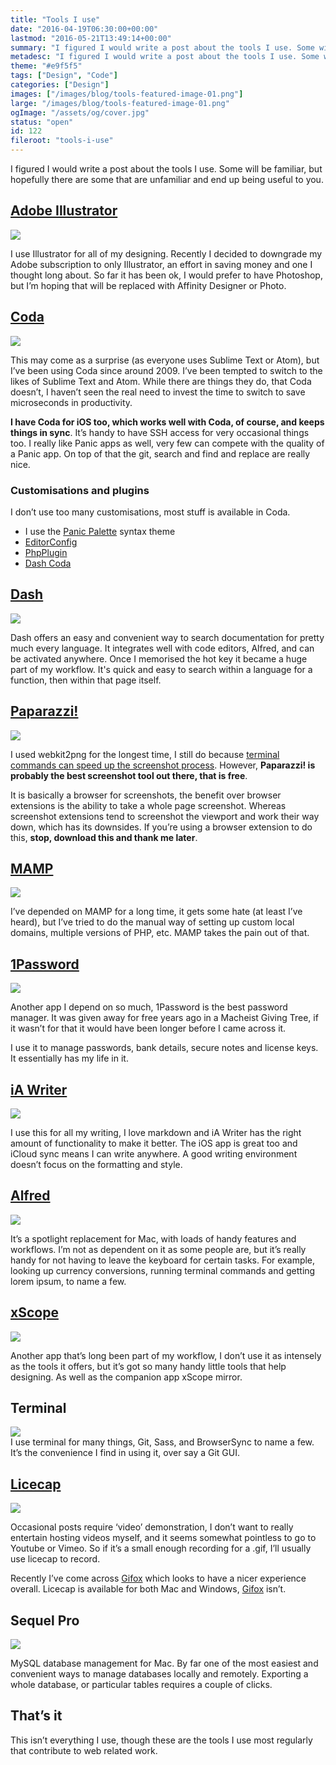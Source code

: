 ```yaml
---
title: "Tools I use"
date: "2016-04-19T06:30:00+00:00"
lastmod: "2016-05-21T13:49:14+00:00"
summary: "I figured I would write a post about the tools I use. Some will be familiar, but hopefully there are some that are unfamiliar and end up being useful to you."
metadesc: "I figured I would write a post about the tools I use. Some will be familiar, but hopefully there are some that are unfamiliar and end up being useful to you. "
theme: "#e9f5f5"
tags: ["Design", "Code"]
categories: ["Design"]
images: ["/images/blog/tools-featured-image-01.png"]
large: "/images/blog/tools-featured-image-01.png"
ogImage: "/assets/og/cover.jpg"
status: "open"
id: 122
fileroot: "tools-i-use"
---
```


I figured I would write a post about the tools I use. Some will be familiar, but hopefully there are some that are unfamiliar and end up being useful to you.

## [Adobe Illustrator](https://adobe.com)
<div className="article-image">
  <a href="https://adobe.com"><Image src="/images/blog/tools_illustrator.png" width={738} height={492} /></a>
</div>

I use Illustrator for all of my designing. Recently I decided to downgrade my Adobe subscription to only Illustrator, an effort in saving money and one I thought long about. So far it has been ok, I would prefer to have Photoshop, but I’m hoping that will be replaced with Affinity Designer or Photo.

## [Coda](https://panic.com/coda)
<div className="article-image">
  <a href="https://panic.com/coda"><Image src="/images/blog/tools_coda.png" width={738} height={492} /></a>
</div>

This may come as a surprise (as everyone uses Sublime Text or Atom), but I’ve been using Coda since around 2009. I’ve been tempted to switch to the likes of Sublime Text and Atom. While there are things they do, that Coda doesn’t, I haven’t seen the real need to invest the time to switch to save microseconds in productivity.

**I have Coda for iOS too, which works well with Coda, of course, and keeps things in sync**. It’s handy to have SSH access for very occasional things too. I really like Panic apps as well, very few can compete with the quality of a Panic app. On top of that the git, search and find and replace are really nice.

### Customisations and plugins
I don’t use too many customisations, most stuff is available in Coda.

- I use the <a href="https://panic.com/coda/plugins.php?id=90">Panic Palette</a> syntax theme
- <a href="https://panic.com/coda/plugins.php?id=120">EditorConfig</a>
- <a href="https://panic.com/coda/plugins.php?id=109">PhpPlugin</a>
- <a href="https://panic.com/coda/plugins.php?id=19">Dash Coda</a>

## [Dash](https://kapeli.com/dash)
<div className="article-image">
  <a href="https://kapeli.com/dash"><Image src="/images/blog/tools_dash.png" width={738} height={492} /></a>
</div>

Dash offers an easy and convenient way to search documentation for pretty much every language. It integrates well with code editors, Alfred, and can be activated anywhere. Once I memorised the hot key it became a huge part of my workflow. It's quick and easy to search within a language for a function, then within that page itself.

## [Paparazzi!](https://derailer.org/paparazzi/)
<div className="article-image">
  <a href="https://derailer.org/paparazzi/"><Image src="/images/blog/tools_paparazzi.png" width={738} height={492} /></a>
</div>

I used webkit2png for the longest time, I still do because [terminal commands can speed up the screenshot process](/blog/using-webkit2png-to-generate-responsive-screenshots). However, **Paparazzi! is probably the best screenshot tool out there, that is free**.

It is basically a browser for screenshots, the benefit over browser extensions is the ability to take a whole page screenshot. Whereas screenshot extensions tend to screenshot the viewport and work their way down, which has its downsides. If you’re using a browser extension to do this, **stop, download this and thank me later**.

## [MAMP](https://www.mamp.info/en/)
<div className="article-image">
  <a href="https://www.mamp.info/en/"><Image src="/images/blog/tools_mamp.png" width={738} height={492} /></a>
</div>

I’ve depended on MAMP for a long time, it gets some hate (at least I’ve heard), but I’ve tried to do the manual way of setting up custom local domains, multiple versions of PHP, etc. MAMP takes the pain out of that.

## [1Password](https://agilebits.com/)
<div className="article-image">
  <a href="https://agilebits.com/"><Image src="/images/blog/tools_1password.png" width={738} height={492} /></a>
</div>

Another app I depend on so much, 1Password is the best password manager. It was given away for free years ago in a Macheist Giving Tree, if it wasn’t for that it would have been longer before I came across it.

I use it to manage passwords, bank details, secure notes and license keys. It essentially has my life in it.

## [iA Writer](https://ia.net/writer/mac/)
<div className="article-image">
  <a href="https://ia.net/writer/mac/"><Image src="/images/blog/tools_iawriter.png" width={738} height={492} /></a>
</div>

I use this for all my writing, I love markdown and iA Writer has the right amount of functionality to make it better. The iOS app is great too and iCloud sync means I can write anywhere. A good writing environment doesn’t focus on the formatting and style.

## [Alfred](https://www.alfredapp.com/)
<div className="article-image">
  <a href="https://www.alfredapp.com/"><Image src="/images/blog/tools_alfred.png" width={738} height={492} /></a>
</div>

It’s a spotlight replacement for Mac, with loads of handy features and workflows. I’m not as dependent on it as some people are, but it’s really handy for not having to leave the keyboard for certain tasks. For example, looking up currency conversions, running terminal commands and getting lorem ipsum, to name a few.

## [xScope](http://xscopeapp.com/)
<div className="article-image">
  <a href="http://xscopeapp.com/"><Image src="/images/blog/tools_xscope.png" width={738} height={492} /></a>
</div>

Another app that’s long been part of my workflow, I don’t use it as intensely as the tools it offers, but it’s got so many handy little tools that help designing. As well as the companion app xScope mirror.

## Terminal
<div className="article-image">
  <Image src="/images/blog/tools_terminal.png" width={738} height={492} />
</div>
I use terminal for many things, Git, Sass, and BrowserSync to name a few. It’s the convenience I find in using it, over say a Git GUI.

## [Licecap](http://www.cockos.com/licecap/)
<div className="article-image">
  <a href="http://www.cockos.com/licecap/"><Image src="/images/blog/tools_licecap.png" width={738} height={492} /></a>
</div>

Occasional posts require ‘video’ demonstration, I don’t want to really entertain hosting videos myself, and it seems somewhat pointless to go to Youtube or Vimeo. So if it’s a small enough recording for a .gif, I’ll usually use licecap to record.

Recently I’ve come across [Gifox](http://gifox.io/) which looks to have a nicer experience overall. Licecap is available for both Mac and Windows, [Gifox](http://gifox.io/) isn’t.

## Sequel Pro
<div className="article-image">
  <a href="http://www.sequelpro.com/"><Image src="/images/blog/tools_sequel-pro.png" width={738} height={492} /></a>
</div>

MySQL database management for Mac. By far one of the most easiest and convenient ways to manage databases locally and remotely. Exporting a whole database, or particular tables requires a couple of clicks.

## That’s it
This isn’t everything I use, though these are the tools I use most regularly that contribute to web related work.
